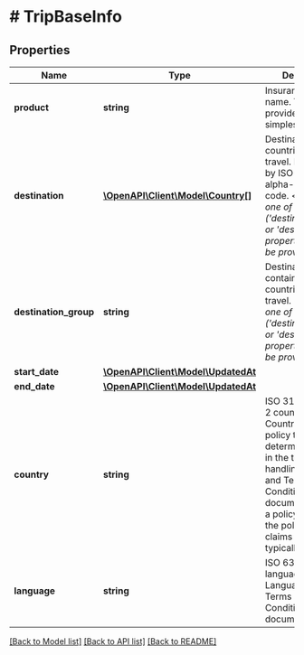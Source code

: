 # # TripBaseInfo

## Properties

Name | Type | Description | Notes
------------ | ------------- | ------------- | -------------
**product** | **string** | Insurance product name. To be provided by simplesurance | 
**destination** | [**\OpenAPI\Client\Model\Country[]**](Country.md) | Destination countries of the travel. Represented by ISO 3166-1 alpha-2 country code. &lt;br&gt;*At least one of (&#39;destination_group&#39; or &#39;destination&#39;) properties has to be provided.* | [optional] 
**destination_group** | **string** | Destination group containing countries of the travel. &lt;br&gt;*At least one of (&#39;destination_group&#39; or &#39;destination&#39;) properties has to be provided.* | [optional] 
**start_date** | [**\OpenAPI\Client\Model\UpdatedAt**](UpdatedAt.md) |  | 
**end_date** | [**\OpenAPI\Client\Model\UpdatedAt**](UpdatedAt.md) |  | 
**country** | **string** | ISO 3166-1 alpha-2 country code  Country of the policy typically is a determining factor in the tax rate, claim handling language and Terms and Conditions document. For eg. if a policy is DE then the policy pdf and claims would typically be in DE. | 
**language** | **string** | ISO 639-1 language code  Language of the Terms and Conditions document. | [optional] 

[[Back to Model list]](../../README.md#documentation-for-models) [[Back to API list]](../../README.md#documentation-for-api-endpoints) [[Back to README]](../../README.md)


